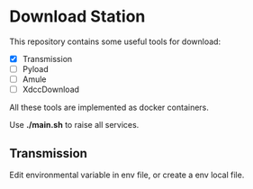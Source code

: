 
# Download Station
This repository contains some useful tools for download:  
   - [x] Transmission
   - [ ] Pyload
   - [ ] Amule
   - [ ] XdccDownload

All these tools are implemented as docker containers.

Use **./main.sh** to raise all services.

## Transmission
Edit environmental variable in env file, or create a env local file.